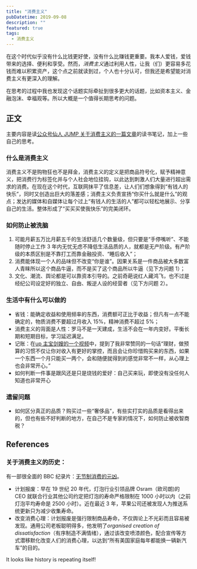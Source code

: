 ```yaml
---
title: "消费主义"
pubDatetime: 2019-09-08
description: ""
featured: true
tags:
  - 消费主义
---
```


在这个时代似乎没有什么比钱更好使，没有什么比赚钱更重要。我本人爱钱，爱钱带来的选择、便利和享受。然而，*消费主义*通过利用人性，让我（们）更容易多花钱而难以积累资产，这个点之前就读到过，个人也十分认可，但我还是希望能对消费主义有更深入的理解。

在思考的过程中我也发现这个话题实际牵扯到很多更大的话题，比如资本主义、金融泡沫、幸福观等。所以大概是一个值得长期思考的问题。

<!--more-->

## 正文

主要内容是读[公众号仙人 JUMP 关于消费主义的一篇文章](https://mp.weixin.qq.com/s?__biz=MzI5MTE2NDI2OQ==&mid=2247485315&idx=1&sn=05384aa848ae7ed4bbfc251dad35fa5a&chksm=ec159e81db62179799d5354d79e89b0688cc845501f7d71b2a7aaeba581beda8895dd20f0b29&mpshare=1&scene=1&srcid=0907zPhCkxYd48SvMl8ccqBd&sharer_sharetime=1567939371558&sharer_shareid=697e80f2ddb52b0c1776ea7b175bf5ea&key=d5739ef05bcda630014071ada09b645ef0378a78342a86b748b014bcf444ef19264a7a585238b466c73d7a7725b875560fbcea25128e9d30949ae11a386b7a8bc248f2bdcfed79a335a0d57da843cc59&ascene=1&uin=ODYyODg5ODAw&devicetype=Windows+10&version=62060833&lang=en&pass_ticket=ZKtcid4Hd53p9HsKg%2F8xxbpbfmvukTJ5hAK0kqf3Wfgl2ffkEpbPO4NEZg%2B7nHl5)的读书笔记，加上一些自己的思考。

### 什么是消费主义

消费主义不是购物狂也不是拜金，消费主义的定义是把商品符号化，赋予精神意义，把消费行为标签化并与个人社会地位挂钩，以此达到刺激人们大量进行超出需求的消费。在现在这个时代，互联网抹平了信息差，让人们们想象得到“有钱人的快乐”，同时又创造出巨大的落差感；消费主义负责宣扬“你买什么就是什么”的观点；发达的媒体和自媒体让每个过上“有钱人的生活的人”都可以轻松地展示、分享自己的生活。整体形成了“买买买使我快乐”的完美闭环。

### 如何防止被洗脑

1. 可能月薪五万比月薪五千的生活舒适几个数量级，但只要是“手停嘴听”、不能随时停止工作 3 年内无忧无虑不降低生活品质的人，就都是无产阶级。有产阶级的本质区别是不靠打工而靠金融投资、“睡后收入”；
2. 消费能体现一个人的品味但不改变“你是谁”。因果关系是一件商品被大多数富人青睐所以这个商品牛逼，而不是买了这个商品所以牛逼（见下方问题 1）；
3. 文化、潮流、舆论都是可以靠资本引导的。之前奇葩说红人藏鸿飞，也不过是经纪公司设定好的独立、自由、叛逆人设的经营者（见下方问题 2）。

### 生活中有什么可以做的

- 省钱：能确定收益和使用频率的东西，消费额可正比于收益；但凡有一点不能确定的，物质消费不要超过月收入 15%，精神消费不超过 5%；
- 消费主义的背面是人性：罗马不是一天建成，生活不会在一年内变好。平衡长期和短期目标，学习延迟满足。
- 记账：在[up 主宝剑嫂的一个视频](https://www.bilibili.com/video/av44430331)中，提到了我非常赞同的一句话“理财，做预算的习惯不仅让你对收入有更好的掌控，而且会让你珍惜购买来的东西，如果一个东西一个月只能买一两个，会和随便就得到的感觉非常不一样，从心理上也会非常开心。”
- 如何判断一件事是跟风还是只是烧钱的爱好：自己买来玩，即使没有没任何人知道也非常开心

### 遗留问题

- 如何区分真正的品质？购买过一些“奢侈品”，有些实打实的品质是看得出来的，但也有些不好判断的地方，在自己不是专家的情况下，如何防止被收智商税？

## References

### 关于消费主义的历史：

有一部很全面的 BBC 纪录片：[无节制消费的元凶](https://www.bilibili.com/bangumi/media/md20526/?from=search&seid=13301116262427905408)。

- 计划报废：早在 19 世纪 20 年代，灯泡行业引领品牌 Osram（欧司朗)的 CEO 就联合行业其他公司约定把灯泡的寿命严格限制在 1000 小时以内（之前灯泡平均寿命是 2500 小时）。近在最近 3 年，苹果公司还被发现人为推送系统更新只为减少收集寿命。
- 改变消费心理：计划报废是强行限制商品寿命，不仅舆论上不光彩而且容易被发现。通用公司老板聪明得多，他发明了*organised creation of dissatisfaction*（有序制造不满情绪），通过该改变喷漆颜色，配合宣传等方式潜移默化改变人们的消费心理，以达到“所有美国家庭每年都能换一辆新汽车”的目的。

It looks like history is repeating itself!
